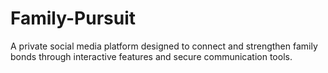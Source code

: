 # Family-Pursuit
A private social media platform designed to connect and strengthen family bonds through interactive features and secure communication tools.
